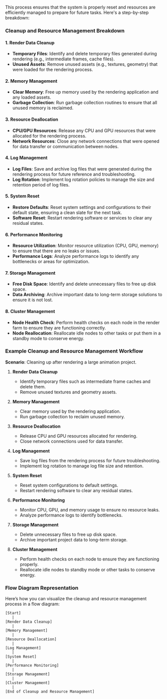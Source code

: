 This process ensures that the system is properly reset and resources are efficiently managed to prepare for future tasks. Here's a step-by-step breakdown:

### Cleanup and Resource Management Breakdown

#### 1. **Render Data Cleanup**
- **Temporary Files**: Identify and delete temporary files generated during rendering (e.g., intermediate frames, cache files).
- **Unused Assets**: Remove unused assets (e.g., textures, geometry) that were loaded for the rendering process.

#### 2. **Memory Management**
- **Clear Memory**: Free up memory used by the rendering application and any loaded assets.
- **Garbage Collection**: Run garbage collection routines to ensure that all unused memory is reclaimed.

#### 3. **Resource Deallocation**
- **CPU/GPU Resources**: Release any CPU and GPU resources that were allocated for the rendering process.
- **Network Resources**: Close any network connections that were opened for data transfer or communication between nodes.

#### 4. **Log Management**
- **Log Files**: Save and archive log files that were generated during the rendering process for future reference and troubleshooting.
- **Log Rotation**: Implement log rotation policies to manage the size and retention period of log files.

#### 5. **System Reset**
- **Restore Defaults**: Reset system settings and configurations to their default state, ensuring a clean slate for the next task.
- **Software Reset**: Restart rendering software or services to clear any residual states.

#### 6. **Performance Monitoring**
- **Resource Utilization**: Monitor resource utilization (CPU, GPU, memory) to ensure that there are no leaks or issues.
- **Performance Logs**: Analyze performance logs to identify any bottlenecks or areas for optimization.

#### 7. **Storage Management**
- **Free Disk Space**: Identify and delete unnecessary files to free up disk space.
- **Data Archiving**: Archive important data to long-term storage solutions to ensure it is not lost.

#### 8. **Cluster Management**
- **Node Health Check**: Perform health checks on each node in the render farm to ensure they are functioning correctly.
- **Node Reallocation**: Reallocate idle nodes to other tasks or put them in a standby mode to conserve energy.

### Example Cleanup and Resource Management Workflow

**Scenario**: Cleaning up after rendering a large animation project.

1. **Render Data Cleanup**
   - Identify temporary files such as intermediate frame caches and delete them.
   - Remove unused textures and geometry assets.

2. **Memory Management**
   - Clear memory used by the rendering application.
   - Run garbage collection to reclaim unused memory.

3. **Resource Deallocation**
   - Release CPU and GPU resources allocated for rendering.
   - Close network connections used for data transfer.

4. **Log Management**
   - Save log files from the rendering process for future troubleshooting.
   - Implement log rotation to manage log file size and retention.

5. **System Reset**
   - Reset system configurations to default settings.
   - Restart rendering software to clear any residual states.

6. **Performance Monitoring**
   - Monitor CPU, GPU, and memory usage to ensure no resource leaks.
   - Analyze performance logs to identify bottlenecks.

7. **Storage Management**
   - Delete unnecessary files to free up disk space.
   - Archive important project data to long-term storage.

8. **Cluster Management**
   - Perform health checks on each node to ensure they are functioning properly.
   - Reallocate idle nodes to standby mode or other tasks to conserve energy.

### Flow Diagram Representation

Here’s how you can visualize the cleanup and resource management process in a flow diagram:

```
[Start]
   |
[Render Data Cleanup]
   |
[Memory Management]
   |
[Resource Deallocation]
   |
[Log Management]
   |
[System Reset]
   |
[Performance Monitoring]
   |
[Storage Management]
   |
[Cluster Management]
   |
[End of Cleanup and Resource Management]
```

